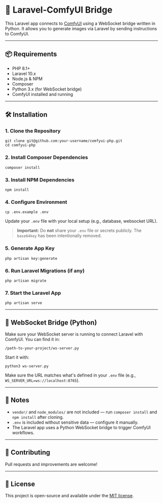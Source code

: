   <h1>🚀 Laravel-ComfyUI Bridge</h1>

  <p>This Laravel app connects to <a href="https://github.com/comfyanonymous/ComfyUI" target="_blank">ComfyUI</a> using a WebSocket bridge written in Python. It allows you to generate images via Laravel by sending instructions to ComfyUI.</p>

  <hr>

  <h2>📦 Requirements</h2>
  <ul>
    <li>PHP 8.1+</li>
    <li>Laravel 10.x</li>
    <li>Node.js & NPM</li>
    <li>Composer</li>
    <li>Python 3.x (for WebSocket bridge)</li>
    <li>ComfyUI installed and running</li>
  </ul>

  <hr>

  <h2>🛠️ Installation</h2>

  <h3>1. Clone the Repository</h3>
  <pre><code>git clone git@github.com:your-username/comfyui-php.git
cd comfyui-php</code></pre>

  <h3>2. Install Composer Dependencies</h3>
  <pre><code>composer install</code></pre>

  <h3>3. Install NPM Dependencies</h3>
  <pre><code>npm install</code></pre>

  <h3>4. Configure Environment</h3>
  <pre><code>cp .env.example .env</code></pre>
  <p>Update your <code>.env</code> file with your local setup (e.g., database, websocket URL).</p>
  <blockquote>
    <strong>Important:</strong> Do <strong>not</strong> share your <code>.env</code> file or secrets publicly. The <code>base64key</code> has been intentionally removed.
  </blockquote>

  <h3>5. Generate App Key</h3>
  <pre><code>php artisan key:generate</code></pre>

  <h3>6. Run Laravel Migrations (if any)</h3>
  <pre><code>php artisan migrate</code></pre>

  <h3>7. Start the Laravel App</h3>
  <pre><code>php artisan serve</code></pre>

  <hr>

  <h2>🔌 WebSocket Bridge (Python)</h2>
  <p>Make sure your WebSocket server is running to connect Laravel with ComfyUI. You can find it in:</p>
  <pre><code>/path-to-your-project/ws-server.py</code></pre>

  <p>Start it with:</p>
  <pre><code>python3 ws-server.py</code></pre>

  <p>Make sure the URL matches what's defined in your <code>.env</code> file (e.g., <code>WS_SERVER_URL=ws://localhost:8765</code>).</p>

  <hr>

  <h2>📂 Notes</h2>
  <ul>
    <li><code>vendor/</code> and <code>node_modules/</code> are not included — run <code>composer install</code> and <code>npm install</code> after cloning.</li>
    <li><code>.env</code> is included without sensitive data — configure it manually.</li>
    <li>The Laravel app uses a Python WebSocket bridge to trigger ComfyUI workflows.</li>
  </ul>

  <hr>

  <h2>🤝 Contributing</h2>
  <p>Pull requests and improvements are welcome!</p>

  <hr>

  <h2>📝 License</h2>
  <p>This project is open-source and available under the <a href="LICENSE">MIT license</a>.</p>
